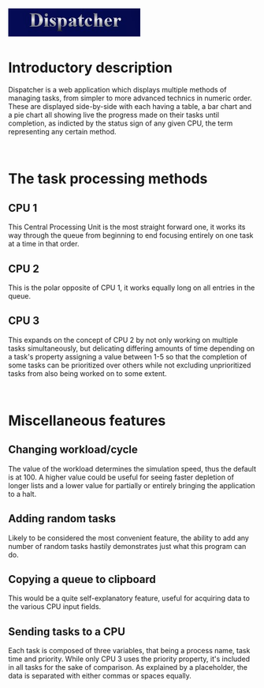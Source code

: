<!-- To preview, one can in VS Code usually use the shortcut ctrl + shift + v -->
# <img src="header.jpg">
# Introductory description
Dispatcher is a web application which displays multiple methods of managing tasks, from simpler to more advanced technics in numeric order. These are displayed side-by-side with each having a table, a bar chart and a pie chart all showing live the progress made on their tasks until completion, as indicted by the status sign of any given CPU, the term representing any certain method.

<br>

# The task processing methods
## CPU 1
This Central Processing Unit is the most straight forward one, it works its way through the queue from beginning to end focusing entirely on one task at a time in that order.

## CPU 2
This is the polar opposite of CPU 1, it works equally long on all entries in the queue.

## CPU 3
This expands on the concept of CPU 2 by not only working on multiple tasks simultaneously, but delicating differing amounts of time depending on a task's property assigning a value between 1-5 so that the completion of some tasks can be prioritized over others while not excluding unprioritized tasks from also being worked on to some extent.

<br>

# Miscellaneous features
## Changing workload/cycle
The value of the workload determines the simulation speed, thus the default is at 100. A higher value could be useful for seeing faster depletion of longer lists and a lower value for partially or entirely bringing the application to a halt.

## Adding random tasks
Likely to be considered the most convenient feature, the ability to add any number of random tasks hastily demonstrates just what this program can do.

## Copying a queue to clipboard
This would be a quite self-explanatory feature, useful for acquiring data to the various CPU input fields.

## Sending tasks to a CPU
Each task is composed of three variables, that being a process name, task time and priority. While only CPU 3 uses the priority property, it's included in all tasks for the sake of comparison. As explained by a placeholder, the data is separated with either commas or spaces equally.